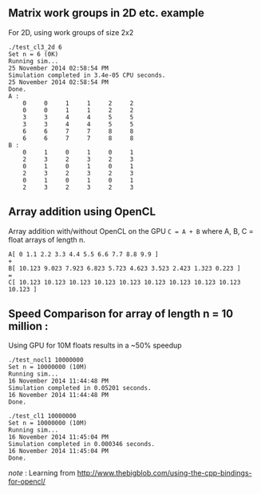 Matrix work groups in 2D etc. example
---
For 2D, using work groups of size 2x2

```
./test_cl3_2d 6
Set n = 6 (0K)
Running sim...
25 November 2014 02:58:54 PM
Simulation completed in 3.4e-05 CPU seconds.
25 November 2014 02:58:54 PM
Done.
A : 
    0     0     1     1     2     2 
    0     0     1     1     2     2 
    3     3     4     4     5     5 
    3     3     4     4     5     5 
    6     6     7     7     8     8 
    6     6     7     7     8     8 
B : 
    0     1     0     1     0     1 
    2     3     2     3     2     3 
    0     1     0     1     0     1 
    2     3     2     3     2     3 
    0     1     0     1     0     1 
    2     3     2     3     2     3 
```



Array addition using OpenCL
---

Array addition with/without OpenCL on the GPU `C = A + B` where A, B, C = float arrays of length n.

```
A[ 0 1.1 2.2 3.3 4.4 5.5 6.6 7.7 8.8 9.9 ]
+
B[ 10.123 9.023 7.923 6.823 5.723 4.623 3.523 2.423 1.323 0.223 ]
=
C[ 10.123 10.123 10.123 10.123 10.123 10.123 10.123 10.123 10.123 10.123 ]
```

Speed Comparison for array of length n = 10 million :
---

Using GPU for 10M floats results in a ~50% speedup

```
./test_nocl1 10000000
Set n = 10000000 (10M)
Running sim...
16 November 2014 11:44:48 PM
Simulation completed in 0.05201 seconds.
16 November 2014 11:44:48 PM
Done.
```

```
./test_cl1 10000000
Set n = 10000000 (10M)
Running sim...
16 November 2014 11:45:04 PM
Simulation completed in 0.000346 seconds.
16 November 2014 11:45:04 PM
Done.
```

*note* : Learning from http://www.thebigblob.com/using-the-cpp-bindings-for-opencl/